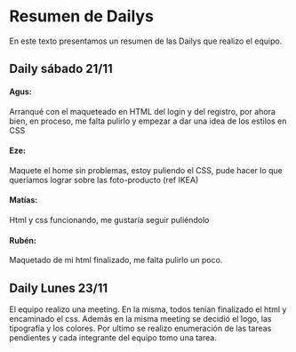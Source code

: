 # Resumen de Dailys

En este texto presentamos un resumen de las Dailys que realizo el equipo. 


## Daily sábado 21/11

#### Agus:

Arranqué con el maqueteado  en HTML del login y del registro, por ahora bien, en proceso, me falta pulirlo y empezar a dar una idea de los estilos en CSS

#### Eze:

 Maquete el home sin problemas, estoy puliendo el CSS, pude hacer lo que queríamos lograr sobre las foto-producto (ref IKEA)

#### Matías:

Html y css funcionando, me gustaría seguir puliéndolo

#### Rubén:

Maquetado de mi html finalizado, me falta pulirlo un poco.

## Daily Lunes 23/11

El equipo realizo una meeting. En la misma, todos tenían finalizado el html y encaminado el css. Además en la misma meeting se decidió el logo, las tipografía y los colores. Por ultimo se realizo enumeración de las tareas pendientes y cada integrante del equipo tomo una tarea.
